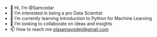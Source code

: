 - 👋 Hi, I’m @Samcedar
- 👀 I’m interested in being a pro Data Scientist
- 🌱 I’m currently learning Introduction to Python for Machine Learning
- 💞️ I’m looking to collaborate on ideas and insights
- 📫 How to reach me olasamayodeji@gmail.com

<!---
Samcedar/Samcedar is a ✨ special ✨ repository because its `README.md` (this file) appears on your GitHub profile.
You can click the Preview link to take a look at your changes.
--->
